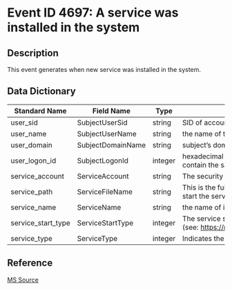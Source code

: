 # Event ID 4697: A service was installed in the system

## Description

This event generates when new service was installed in the system.

## Data Dictionary

|Standard Name|Field Name|Type|Description|Sample Value|
|----------------|----------------|----------------|----------------|----------------|
|user_sid|SubjectUserSid|string|SID of account that was used to install the service.|S-1-5-18|
|user_name|SubjectUserName|string|the name of the account that was used to install the service.|WIN-GG82ULGC9GO$|
|user_domain|SubjectDomainName|string|subject’s domain or computer name. |DOMAIN|
|user_logon_id|SubjectLogonId|integer|hexadecimal value that can help you correlate this event with recent events that might contain the same Logon ID|0x3e7|
|service_account|ServiceAccount|string|The security context that the service will run as when started.|localSystem|
|service_path|ServiceFileName|string|This is the fully rooted path to the file that the Service Control Manager will execute to start the service.|%windir%\\system32\\svchost.exe -k apphost|
|service_name|ServiceName|string|the name of installed service.|AppHostSvc|
|service_start_type|ServiceStartType|integer|The service start type can have one of the following values (see: https://msdn.microsoft.com/library/windows/desktop/ms682450(v=vs.85).aspx)|2|
|service_type|ServiceType|integer|Indicates the type of service that was registered with the Service Control Manager.|0x20|

## Reference

[MS Source](https://github.com/MicrosoftDocs/windows-itpro-docs/blob/master/windows/security/threat-protection/auditing/event-4697.md)